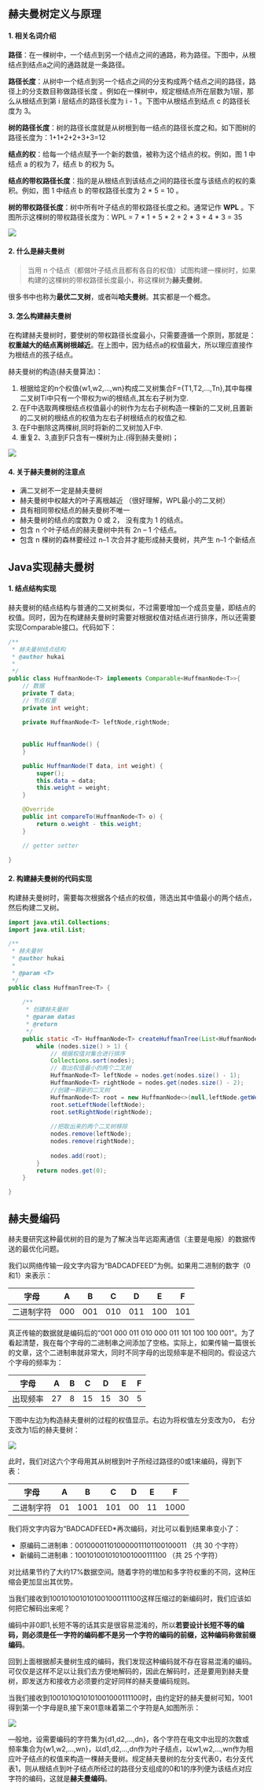 ## 赫夫曼树定义与原理
#### 1. 相关名词介绍
**路径**：在一棵树中，一个结点到另一个结点之间的通路，称为路径。下图中，从根结点到结点a之间的通路就是一条路径。

**路径长度**：从树中一个结点到另一个结点之间的分支构成两个结点之间的路径，路径上的分支数目称做路径长度 。例如在一棵树中，规定根结点所在层数为1层，那么从根结点到第 i 层结点的路径长度为 i - 1 。下图中从根结点到结点 c 的路径长度为 3。

**树的路径长度**：树的路径长度就是从树根到毎一结点的路径长度之和。如下图树的路径长度为：1+1+2+2+3+3=12

**结点的权**：给每一个结点赋予一个新的数值，被称为这个结点的权。例如，图 1 中结点 a 的权为 7，结点 b 的权为 5。

**结点的带权路径长度**：指的是从根结点到该结点之间的路径长度与该结点的权的乘积。例如，图 1 中结点 b 的带权路径长度为 2 * 5 = 10 。

**树的带权路径长度**：树中所有叶子结点的带权路径长度之和。通常记作 **WPL** 。下图所示这棵树的带权路径长度为：WPL = 7 * 1 + 5 * 2 + 2 * 3 + 4 * 3 = 35

![](https://blog-1259322452.cos.ap-guangzhou.myqcloud.com/datastructure/20200513101107.png)

#### 2. 什么是赫夫曼树
> 当用 n 个结点（都做叶子结点且都有各自的权值）试图构建一棵树时，如果构建的这棵树的带权路径长度最小，称这棵树为**赫夫曼树**。

很多书中也称为**最优二叉树**，或者叫**哈夫曼树**。其实都是一个概念。

#### 3. 怎么构建赫夫曼树
在构建赫夫曼树时，要使树的带权路径长度最小，只需要遵循一个原则，那就是：**权重越大的结点离树根越近**。在上图中，因为结点a的权值最大，所以理应直接作为根结点的孩子结点。

赫夫曼树的构造(赫夫曼算法)：

1. 根据给定的n个权值{w1,w2,…,wn}构成二叉树集合F={T1,T2,…,Tn},其中每棵二叉树Ti中只有一个带权为wi的根结点,其左右子树为空.
2. 在F中选取两棵根结点权值最小的树作为左右子树构造一棵新的二叉树,且置新的二叉树的根结点的权值为左右子树根结点的权值之和.
3. 在F中删除这两棵树,同时将新的二叉树加入F中.
4. 重复2、3,直到F只含有一棵树为止.(得到赫夫曼树)；

![](https://blog-1259322452.cos.ap-guangzhou.myqcloud.com/datastructure/20200513101134.png)

#### 4. 关于赫夫曼树的注意点

- 满二叉树不一定是赫夫曼树
- 赫夫曼树中权越大的叶子离根越近  （很好理解，WPL最小的二叉树）
- 具有相同带权结点的赫夫曼树不唯一
- 赫夫曼树的结点的度数为 0 或 2， 没有度为 1 的结点。
- 包含 n 个叶子结点的赫夫曼树中共有 2n – 1 个结点。
- 包含 n 棵树的森林要经过 n–1 次合并才能形成赫夫曼树，共产生 n–1 个新结点

## Java实现赫夫曼树
#### 1. 结点结构实现
赫夫曼树的结点结构与普通的二叉树类似，不过需要增加一个成员变量，即结点的权值。同时，因为在构建赫夫曼树时需要对根据权值对结点进行排序，所以还需要实现Comparable接口。代码如下：

```java
/**
 * 赫夫曼树结点结构
 * @author hukai
 *
 */
public class HuffmanNode<T> implements Comparable<HuffmanNode<T>>{
	// 数据
	private T data;
	// 节点权重
	private int weight;
	
	private HuffmanNode<T> leftNode,rightNode;
	
	
	public HuffmanNode() {
	}

	public HuffmanNode(T data, int weight) {
		super();
		this.data = data;
		this.weight = weight;
	}

	@Override
	public int compareTo(HuffmanNode<T> o) {
		return o.weight - this.weight;
	}

	// getter setter

}
```

#### 2. 构建赫夫曼树的代码实现

构建赫夫曼树时，需要每次根据各个结点的权值，筛选出其中值最小的两个结点，然后构建二叉树。


```java
import java.util.Collections;
import java.util.List;

/**
 * 赫夫曼树
 * @author hukai
 *
 * @param <T>
 */
public class HuffmanTree<T> {
	
	/**
	 * 创建赫夫曼树
	 * @param datas
	 * @return
	 */
	public static <T> HuffmanNode<T> createHuffmanTree(List<HuffmanNode<T>> nodes) {
		while (nodes.size() > 1) {
			// 根据权值对集合进行排序
			Collections.sort(nodes);
			// 取出权值最小的两个二叉树
			HuffmanNode<T> leftNode = nodes.get(nodes.size() - 1);
			HuffmanNode<T> rightNode = nodes.get(nodes.size() - 2);
			//创建一颗新的二叉树
			HuffmanNode<T> root = new HuffmanNode<>(null,leftNode.getWeight()+rightNode.getWeight());
			root.setLeftNode(leftNode);
			root.setRightNode(rightNode);
			
			//把取出来的两个二叉树移除
			nodes.remove(leftNode);
			nodes.remove(rightNode);
			
			nodes.add(root);
		}
		return nodes.get(0);
	}

}
```
## 赫夫曼编码
赫夫曼研究这种最优树的目的是为了解决当年远距离通信（主要是电报）的数据传送的最优化问题。

我们以网络传输一段文字内容为“BADCADFEED”为例。如果用二进制的数字（0和1）来表示：

| 字母       | A    | B    | C    | D    | E    | F    |
| ---------- | ---- | ---- | ---- | ---- | ---- | ---- |
| 二进制字符 | 000  | 001  | 010  | 011  | 100  | 101  |

真正传输的数据就是编码后的“001 000 011 010 000 011 101 100 100 001”。为了看起清楚，我在每个字母的二进制串之间添加了空格。实际上，如果传输一篇很长的文章，这个二进制串就非常大，同时不同字母的出现频率是不相同的。假设这六个字母的频率为：

| 字母     | A    | B    | C    | D    | E    | F    |
| -------- | ---- | ---- | ---- | ---- | ---- | ---- |
| 出现频率 | 27   | 8    | 15   | 15   | 30   | 5    |

下图中左边为构造赫夫曼树的过程的权值显示。右边为将权值左分支改为0， 右分支改为1后的赫夫曼树：

![](https://blog-1259322452.cos.ap-guangzhou.myqcloud.com/datastructure/20200513101222.png)

此时，我们对这六个字母用其从树根到叶子所经过路径的0或1来编码，得到下表：

| 字母       | A    | B    | C    | D    | E    | F    |
| ---------- | ---- | ---- | ---- | ---- | ---- | ---- |
| 二进制字符 | 01   | 1001 | 101  | 00   | 11   | 1000 |

我们将文字内容为“BADCADFEED*再次编码，对比可以看到结果串变小了：

- 原编码二进制串：001000011010000011101100100011 （共 30 个字符）
- 新编码二进制串：1001010010101001000111100 （共 25 个字符）

对比结果节约了大约17%数据空间。随着字符的増加和多字符权重的不同，这种压缩会更加显出其优势。

当我们接收到1001010010101001000111100这样压缩过的新编码时，我们应该如何把它解码出来呢？

编码中非0即1,长短不等的话其实是很容易混淆的，所以**若要设计长短不等的编码，则必须是任一字符的编码都不是另一个字符的编码的前缀，这种编码称做前缀编码**。

回到上面根据郝夫曼树生成的编码，我们发现这种编码就不存在容易混淆的编码。可仅仅是这样不足以让我们去方便地解码的，因此在解码时，还是要用到赫夫曼
树，即发送方和接收方必须要约定好同样的赫夫曼编码规则。

当我们接收到1001010Q10101001000111100时，由约定好的赫夫曼树可知，1001得到第一个字母是B,接下来01意味着第二个字符是A,如图所示：

![](https://blog-1259322452.cos.ap-guangzhou.myqcloud.com/datastructure/20200513101236.png)

—般地，设需要编码的字符集为{d1,d2,...,dn}，各个字符在电文中出现的次数或频率集合为{w1,w2,...,wn}，以d1,d2,...,dn作为叶子结点，以w1,w2,...,wn作为相应叶子结点的权值来构造一棵赫夫曼树。规定赫夫曼树的左分支代表0，右分支代表1，则从根结点到叶子结点所经过的路径分支组成的0和1的序列便为该结点对应字符的编码，这就是**赫夫曼编码**。